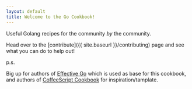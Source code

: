 ```yaml
---
layout: default
title: Welcome to the Go Cookbook!
---
```


Useful Golang recipes for the community _by_ the community.

Head over to the [contribute]({{ site.baseurl }}/contributing) page and see what you can do to help out!

p.s.

Big up for authors of [Effective Go](http://golang.org/doc/effective_go.html) which is used as base for this cookbook, and authors of [CoffeeScript Cookbook](http://coffeescriptcookbook.com/) for inspiration/tamplate.

